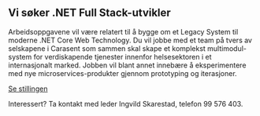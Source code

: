 ## Vi søker .NET Full Stack-utvikler

Arbeidsoppgavene vil være relatert til å bygge om et Legacy System til moderne .NET Core Web Technology. Du vil jobbe med et team på tvers av selskapene i Carasent som sammen skal skape et komplekst multimodul-system for verdiskapende tjenester innenfor helsesektoren i et internasjonalt marked. Jobben vil blant annet innebære å eksperimentere med nye microservices-produkter gjennom prototyping og iterasjoner.

[Se stillingen](https://www.finn.no/job/fulltime/ad.html?finnkode=231868993)

Interessert? Ta kontakt med leder Ingvild Skarestad, telefon 99 576 403.

